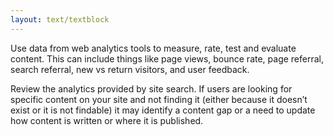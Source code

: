 ```yaml
---
layout: text/textblock
---
```


Use data from web analytics tools to measure, rate, test and evaluate content. This can include things like page views, bounce rate, page referral, search referral, new vs return visitors, and user feedback.

Review the analytics provided by site search. If users are looking for specific content on your site and not finding it (either because it doesn’t exist or it is not findable) it may identify a content gap or a need to update how content is written or where it is published.

